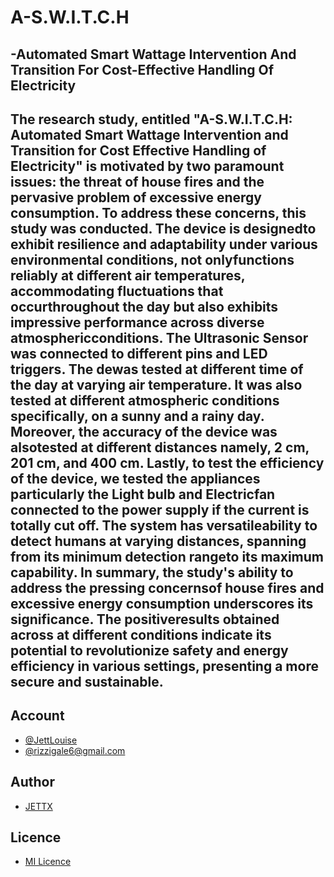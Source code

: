 # A-S.W.I.T.C.H
## -Automated Smart Wattage Intervention And Transition For Cost-Effective Handling Of Electricity 

<h2>
The research study, entitled "A-S.W.I.T.C.H: Automated Smart Wattage Intervention and Transition for Cost Effective Handling of Electricity" is motivated by two paramount issues: the threat of house fires and the pervasive problem of excessive energy consumption. To address these concerns, this study was conducted. The device is designedto exhibit resilience and adaptability under various environmental conditions, not onlyfunctions reliably at different air temperatures, accommodating fluctuations that occurthroughout the day but also exhibits impressive performance across diverse atmosphericconditions. The Ultrasonic Sensor was connected to different pins and LED triggers. The dewas tested at different time of the day at varying air temperature. It was also tested at different atmospheric conditions specifically, on a sunny and a rainy day. Moreover, the accuracy of the device was alsotested at different distances namely, 2 cm, 201 cm, and 400 cm. Lastly, to test the efficiency of the device, we tested the appliances particularly the Light bulb and Electricfan connected to the power supply if the current is totally cut off. The system has versatileability to detect humans at varying distances, spanning from its minimum detection rangeto its maximum capability. In summary, the study's ability to address the pressing concernsof house fires and excessive energy consumption underscores its significance. The positiveresults obtained across at different conditions indicate its potential to revolutionize safety and energy efficiency in various settings, presenting a more secure and sustainable.
</h2>

## Account
- [@JettLouise](https://www.facebook.com/myprivacy19)
- [@rizzigale6@gmail.com](https://mail.google.com/mail/u/0/#inbox)

## Author
- [JETTX](https://github.com/Jett0X)

## Licence
- [MI Licence](https://github.com/Jett0X/A-S.W.I.T.C.H/blob/main/LICENSE)